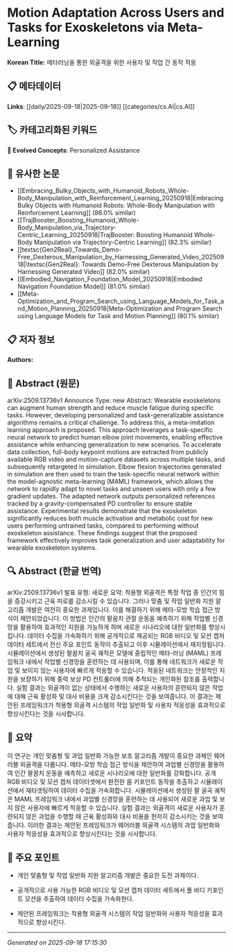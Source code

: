 
# Motion Adaptation Across Users and Tasks for Exoskeletons via Meta-Learning

**Korean Title:** 메타러닝을 통한 외골격을 위한 사용자 및 작업 간 동작 적응

## 📋 메타데이터

**Links**: [[daily/2025-09-18|2025-09-18]] [[categories/cs.AI|cs.AI]]

## 🏷️ 카테고리화된 키워드
**🚀 Evolved Concepts**: Personalized Assistance

## 🔗 유사한 논문
- [[Embracing_Bulky_Objects_with_Humanoid_Robots_Whole-Body_Manipulation_with_Reinforcement_Learning_20250918|Embracing Bulky Objects with Humanoid Robots: Whole-Body Manipulation with Reinforcement Learning]] (86.0% similar)
- [[TrajBooster_Boosting_Humanoid_Whole-Body_Manipulation_via_Trajectory-Centric_Learning_20250918|TrajBooster: Boosting Humanoid Whole-Body Manipulation via Trajectory-Centric Learning]] (82.3% similar)
- [[textsc{Gen2Real}_Towards_Demo-Free_Dexterous_Manipulation_by_Harnessing_Generated_Video_20250918|\textsc{Gen2Real}: Towards Demo-Free Dexterous Manipulation by Harnessing Generated Video]] (82.0% similar)
- [[Embodied_Navigation_Foundation_Model_20250918|Embodied Navigation Foundation Model]] (81.0% similar)
- [[Meta-Optimization_and_Program_Search_using_Language_Models_for_Task_and_Motion_Planning_20250918|Meta-Optimization and Program Search using Language Models for Task and Motion Planning]] (80.1% similar)

## 📋 저자 정보

**Authors:** 

## 📄 Abstract (원문)

arXiv:2509.13736v1 Announce Type: new 
Abstract: Wearable exoskeletons can augment human strength and reduce muscle fatigue during specific tasks. However, developing personalized and task-generalizable assistance algorithms remains a critical challenge. To address this, a meta-imitation learning approach is proposed. This approach leverages a task-specific neural network to predict human elbow joint movements, enabling effective assistance while enhancing generalization to new scenarios. To accelerate data collection, full-body keypoint motions are extracted from publicly available RGB video and motion-capture datasets across multiple tasks, and subsequently retargeted in simulation. Elbow flexion trajectories generated in simulation are then used to train the task-specific neural network within the model-agnostic meta-learning (MAML) framework, which allows the network to rapidly adapt to novel tasks and unseen users with only a few gradient updates. The adapted network outputs personalized references tracked by a gravity-compensated PD controller to ensure stable assistance. Experimental results demonstrate that the exoskeleton significantly reduces both muscle activation and metabolic cost for new users performing untrained tasks, compared to performing without exoskeleton assistance. These findings suggest that the proposed framework effectively improves task generalization and user adaptability for wearable exoskeleton systems.

## 🔍 Abstract (한글 번역)

arXiv:2509.13736v1 발표 유형: 새로운
요약: 착용형 외골격은 특정 작업 중 인간의 힘을 증강시키고 근육 피로를 감소시킬 수 있습니다. 그러나 맞춤 및 작업 일반화 지원 알고리즘 개발은 여전히 중요한 과제입니다. 이를 해결하기 위해 메타-모방 학습 접근 방식이 제안되었습니다. 이 방법은 인간의 팔꿈치 관절 운동을 예측하기 위해 작업별 신경망을 활용하여 효과적인 지원을 가능하게 하며 새로운 시나리오에 대한 일반화를 향상시킵니다. 데이터 수집을 가속화하기 위해 공개적으로 제공되는 RGB 비디오 및 모션 캡처 데이터 세트에서 전신 주요 포인트 동작이 추출되고 이후 시뮬레이션에서 재지정됩니다. 시뮬레이션에서 생성된 팔꿈치 굴곡 궤적은 모델에 중립적인 메타-러닝 (MAML) 프레임워크 내에서 작업별 신경망을 훈련하는 데 사용되며, 이를 통해 네트워크가 새로운 작업 및 보이지 않는 사용자에 빠르게 적응할 수 있습니다. 적응된 네트워크는 안정적인 지원을 보장하기 위해 중력 보상 PD 컨트롤러에 의해 추적되는 개인화된 참조를 출력합니다. 실험 결과는 외골격이 없는 상태에서 수행하는 새로운 사용자의 훈련되지 않은 작업에 대해 근육 활성화 및 대사 비용을 크게 감소시킨다는 것을 보여줍니다. 이 결과는 제안된 프레임워크가 착용형 외골격 시스템의 작업 일반화 및 사용자 적응성을 효과적으로 향상시킨다는 것을 시사합니다.

## 📝 요약

이 연구는 개인 맞춤형 및 과업 일반화 가능한 보조 알고리즘 개발이 중요한 과제인 웨어러블 외골격을 다룹니다. 메타-모방 학습 접근 방식을 제안하여 과업별 신경망을 활용하여 인간 팔꿈치 운동을 예측하고 새로운 시나리오에 대한 일반화를 강화합니다. 공개 RGB 비디오 및 모션 캡처 데이터셋에서 완전한 몸 키포인트 동작을 추출하고 시뮬레이션에서 재타겟팅하여 데이터 수집을 가속화합니다. 시뮬레이션에서 생성된 팔 굴곡 궤적은 MAML 프레임워크 내에서 과업별 신경망을 훈련하는 데 사용되어 새로운 과업 및 보지 않은 사용자에 빠르게 적응할 수 있습니다. 실험 결과는 외골격이 새로운 사용자가 훈련되지 않은 과업을 수행할 때 근육 활성화와 대사 비용을 현저히 감소시키는 것을 보여줍니다. 이러한 결과는 제안된 프레임워크가 웨어러블 외골격 시스템의 과업 일반화와 사용자 적응성을 효과적으로 향상시킨다는 것을 시사합니다.

## 🎯 주요 포인트

- 개인 맞춤형 및 작업 일반화 지원 알고리즘 개발은 중요한 도전 과제이다.

- 공개적으로 사용 가능한 RGB 비디오 및 모션 캡처 데이터 세트에서 풀 바디 키포인트 모션을 추출하여 데이터 수집을 가속화한다.

- 제안된 프레임워크는 착용형 외골격 시스템의 작업 일반화와 사용자 적응성을 효과적으로 향상시킨다.

---

*Generated on 2025-09-18 17:15:30*